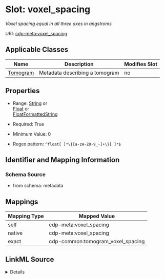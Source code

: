 

# Slot: voxel_spacing


_Voxel spacing equal in all three axes in angstroms_



URI: [cdp-meta:voxel_spacing](metadatavoxel_spacing)



<!-- no inheritance hierarchy -->





## Applicable Classes

| Name | Description | Modifies Slot |
| --- | --- | --- |
| [Tomogram](Tomogram.md) | Metadata describing a tomogram |  no  |







## Properties

* Range: [String](String.md)&nbsp;or&nbsp;<br />[Float](Float.md)&nbsp;or&nbsp;<br />[FloatFormattedString](FloatFormattedString.md)

* Required: True

* Minimum Value: 0

* Regex pattern: `^float[ ]*\{[a-zA-Z0-9_-]+\}[ ]*$`





## Identifier and Mapping Information







### Schema Source


* from schema: metadata




## Mappings

| Mapping Type | Mapped Value |
| ---  | ---  |
| self | cdp-meta:voxel_spacing |
| native | cdp-meta:voxel_spacing |
| exact | cdp-common:tomogram_voxel_spacing |




## LinkML Source

<details>
```yaml
name: voxel_spacing
description: Voxel spacing equal in all three axes in angstroms
from_schema: metadata
exact_mappings:
- cdp-common:tomogram_voxel_spacing
rank: 1000
alias: voxel_spacing
owner: Tomogram
domain_of:
- Tomogram
range: string
required: true
inlined: true
inlined_as_list: true
minimum_value: 1.0e-09
pattern: ^float[ ]*\{[a-zA-Z0-9_-]+\}[ ]*$
unit:
  symbol: Å/voxel
  descriptive_name: Angstroms per voxel
any_of:
- range: float
  minimum_value: 1.0e-09
- range: FloatFormattedString

```
</details>
